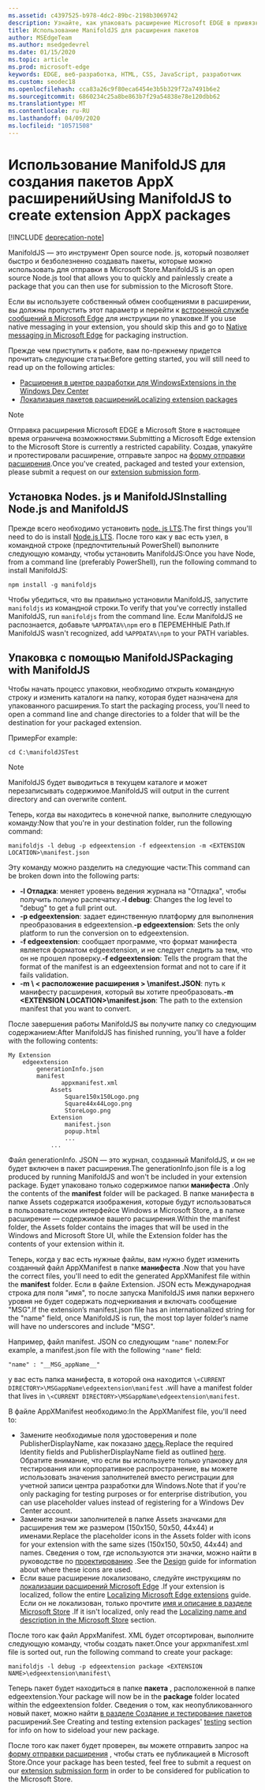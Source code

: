 ```yaml
---
ms.assetid: c4397525-b978-4dc2-89bc-2198b3069742
description: Узнайте, как упаковать расширение Microsoft EDGE в привязке с помощью ManifoldJS, с помощью средства Node. js Open Source.
title: Использование ManifoldJS для расширения пакетов
author: MSEdgeTeam
ms.author: msedgedevrel
ms.date: 01/15/2020
ms.topic: article
ms.prod: microsoft-edge
keywords: EDGE, веб-разработка, HTML, CSS, JavaScript, разработчик
ms.custom: seodec18
ms.openlocfilehash: cca83a26c9f80eca6454e3b5b329f72a7491b6e2
ms.sourcegitcommit: 6860234c25a8be863b7f29a54838e78e120dbb62
ms.translationtype: MT
ms.contentlocale: ru-RU
ms.lasthandoff: 04/09/2020
ms.locfileid: "10571508"
---
```

# <span data-ttu-id="9918f-104">Использование ManifoldJS для создания пакетов AppX расширений</span><span class="sxs-lookup"><span data-stu-id="9918f-104">Using ManifoldJS to create extension AppX packages</span></span>  

[!INCLUDE [deprecation-note](../../includes/deprecation-note.md)]  

<span data-ttu-id="9918f-105">ManifoldJS — это инструмент Open source node. js, который позволяет быстро и безболезненно создавать пакеты, которые можно использовать для отправки в Microsoft Store.</span><span class="sxs-lookup"><span data-stu-id="9918f-105">ManifoldJS is an open source Node.js tool that allows you to quickly and painlessly create a package that you can then use for submission to the Microsoft Store.</span></span>

<span data-ttu-id="9918f-106">Если вы используете собственный обмен сообщениями в расширении, вы должны пропустить этот параметр и перейти к [встроенной службе сообщений в Microsoft Edge](../native-messaging.md#creating-an-extension-with-native-messaging) для инструкции по упаковке.</span><span class="sxs-lookup"><span data-stu-id="9918f-106">If you use native messaging in your extension, you should skip this and go to [Native messaging in Microsoft Edge](../native-messaging.md#creating-an-extension-with-native-messaging) for packaging instruction.</span></span> 

<span data-ttu-id="9918f-107">Прежде чем приступить к работе, вам по-прежнему придется прочитать следующие статьи:</span><span class="sxs-lookup"><span data-stu-id="9918f-107">Before getting started, you will still need to read up on the following articles:</span></span>

- [<span data-ttu-id="9918f-108">Расширения в центре разработки для Windows</span><span class="sxs-lookup"><span data-stu-id="9918f-108">Extensions in the Windows Dev Center</span></span>](./extensions-in-the-windows-dev-center.md)
- [<span data-ttu-id="9918f-109">Локализация пакетов расширений</span><span class="sxs-lookup"><span data-stu-id="9918f-109">Localizing extension packages</span></span>](./localizing-extension-packages.md)

> [!NOTE]
> <span data-ttu-id="9918f-110">Отправка расширения Microsoft EDGE в Microsoft Store в настоящее время ограничена возможностями.</span><span class="sxs-lookup"><span data-stu-id="9918f-110">Submitting a Microsoft Edge extension to the Microsoft Store is currently a restricted capability.</span></span> <span data-ttu-id="9918f-111">Создав, упакуйте и протестировали расширение, отправьте запрос на [форму отправки расширения](https://aka.ms/extension-request).</span><span class="sxs-lookup"><span data-stu-id="9918f-111">Once you've created, packaged and tested your extension, please submit a request on our [extension submission form](https://aka.ms/extension-request).</span></span>


## <span data-ttu-id="9918f-112">Установка Nodes. js и ManifoldJS</span><span class="sxs-lookup"><span data-stu-id="9918f-112">Installing Node.js and ManifoldJS</span></span>

<span data-ttu-id="9918f-113">Прежде всего необходимо установить [node. js LTS](https://nodejs.org/en/download/).</span><span class="sxs-lookup"><span data-stu-id="9918f-113">The first things you'll need to do is install [Node.js LTS](https://nodejs.org/en/download/).</span></span>
<span data-ttu-id="9918f-114">После того как у вас есть узел, в командной строке (предпочтительный PowerShell) выполните следующую команду, чтобы установить ManifoldJS:</span><span class="sxs-lookup"><span data-stu-id="9918f-114">Once you have Node, from a command line (preferably PowerShell), run the following command to install ManifoldJS:</span></span>

`npm install -g manifoldjs`

<span data-ttu-id="9918f-115">Чтобы убедиться, что вы правильно установили ManifoldJS, запустите `manifoldjs` из командной строки.</span><span class="sxs-lookup"><span data-stu-id="9918f-115">To verify that you've correctly installed ManifoldJS, run `manifoldjs` from the command line.</span></span> <span data-ttu-id="9918f-116">Если ManifoldJS не распознается, добавьте `%APPDATA%\npm` его в ПЕРЕМЕННЫЕ Path.</span><span class="sxs-lookup"><span data-stu-id="9918f-116">If ManifoldJS wasn't recognized, add `%APPDATA%\npm` to your PATH variables.</span></span>

## <span data-ttu-id="9918f-117">Упаковка с помощью ManifoldJS</span><span class="sxs-lookup"><span data-stu-id="9918f-117">Packaging with ManifoldJS</span></span>

<span data-ttu-id="9918f-118">Чтобы начать процесс упаковки, необходимо открыть командную строку и изменить каталоги на папку, которая будет назначена для упакованного расширения.</span><span class="sxs-lookup"><span data-stu-id="9918f-118">To start the packaging process, you'll need to open a command line and change directories to a folder that will be the destination for your packaged extension.</span></span>

<span data-ttu-id="9918f-119">Пример</span><span class="sxs-lookup"><span data-stu-id="9918f-119">For example:</span></span>

`cd C:\manifoldJSTest`

> [!NOTE]
> <span data-ttu-id="9918f-120">ManifoldJS будет выводиться в текущем каталоге и может перезаписывать содержимое.</span><span class="sxs-lookup"><span data-stu-id="9918f-120">ManifoldJS will output in the current directory and can overwrite content.</span></span>



<span data-ttu-id="9918f-121">Теперь, когда вы находитесь в конечной папке, выполните следующую команду:</span><span class="sxs-lookup"><span data-stu-id="9918f-121">Now that you're in your destination folder, run the following command:</span></span>

`manifoldjs -l debug -p edgeextension -f edgeextension -m <EXTENSION LOCATION>\manifest.json`


<span data-ttu-id="9918f-122">Эту команду можно разделить на следующие части:</span><span class="sxs-lookup"><span data-stu-id="9918f-122">This command can be broken down into the following parts:</span></span>
 -    <span data-ttu-id="9918f-123">**-l Отладка**: меняет уровень ведения журнала на "Отладка", чтобы получить полную распечатку.</span><span class="sxs-lookup"><span data-stu-id="9918f-123">**-l debug**: Changes the log level to "debug" to get a full print out.</span></span>
 -    <span data-ttu-id="9918f-124">**-p edgeextension**: задает единственную платформу для выполнения преобразования в edgeextension.</span><span class="sxs-lookup"><span data-stu-id="9918f-124">**-p edgeextension**: Sets the only platform to run the conversion on to edgeextension.</span></span>
 -    <span data-ttu-id="9918f-125">**-f edgeextension**: сообщает программе, что формат манифеста является форматом edgeextension, и не следует следить за тем, что он не прошел проверку.</span><span class="sxs-lookup"><span data-stu-id="9918f-125">**-f edgeextension**: Tells the program that the format of the manifest is an edgeextension format and not to care if it fails validation.</span></span>
 -    <span data-ttu-id="9918f-126">**-m \ < расположение расширения > \manifest.JSON**: путь к манифесту расширения, который вы хотите преобразовать.</span><span class="sxs-lookup"><span data-stu-id="9918f-126">**-m \<EXTENSION LOCATION>\manifest.json**: The path to the extension manifest that you want to convert.</span></span>


<span data-ttu-id="9918f-127">После завершения работы ManifoldJS вы получите папку со следующим содержанием:</span><span class="sxs-lookup"><span data-stu-id="9918f-127">After ManifoldJS has finished running, you'll have a folder with the following contents:</span></span>

    My Extension
        edgeextension
            generationInfo.json
            manifest
                   appxmanifest.xml
                Assets
                    Square150x150Logo.png
                    Square44x44Logo.png
                    StoreLogo.png    
                Extension
                    manifest.json
                    popup.html
                    ...
                ...

<span data-ttu-id="9918f-128">Файл generationInfo. JSON — это журнал, созданный ManifoldJS, и он не будет включен в пакет расширения.</span><span class="sxs-lookup"><span data-stu-id="9918f-128">The generationInfo.json file is a log produced by running ManifoldJS and won't be included in your extension package.</span></span> <span data-ttu-id="9918f-129">Будет упаковано только содержимое папки **манифеста** .</span><span class="sxs-lookup"><span data-stu-id="9918f-129">Only the contents of the **manifest** folder will be packaged.</span></span> <span data-ttu-id="9918f-130">В папке манифеста в папке Assets содержатся изображения, которые будут использоваться в пользовательском интерфейсе Windows и Microsoft Store, а в папке расширение — содержимое вашего расширения.</span><span class="sxs-lookup"><span data-stu-id="9918f-130">Within the manifest folder, the Assets folder contains the images that will be used in the Windows and Microsoft Store UI, while the Extension folder has the contents of your extension within it.</span></span>


<span data-ttu-id="9918f-131">Теперь, когда у вас есть нужные файлы, вам нужно будет изменить созданный файл AppXManifest в папке **манифеста** .</span><span class="sxs-lookup"><span data-stu-id="9918f-131">Now that you have the correct files, you'll need to edit the generated AppXManifest file within the **manifest** folder.</span></span> <span data-ttu-id="9918f-132">Если в файле Extension. JSON есть Международная строка для поля "имя", то после запуска ManifoldJS имя папки верхнего уровня не будет содержать подчеркивания и включать сообщение "MSG".</span><span class="sxs-lookup"><span data-stu-id="9918f-132">If the extension’s manifest.json file has an internationalized string for the "name" field, once ManifoldJS is run, the most top layer folder’s name will have no underscores and include "MSG".</span></span>

<span data-ttu-id="9918f-133">Например, файл manifest. JSON со следующим `"name"` полем:</span><span class="sxs-lookup"><span data-stu-id="9918f-133">For example, a manifest.json file with the following `"name"` field:</span></span>

`"name" : "__MSG_appName__"`

<span data-ttu-id="9918f-134">у вас есть папка манифеста, в которой она находится `\<CURRENT DIRECTORY>\MSGappName\edgeextension\manifest` .</span><span class="sxs-lookup"><span data-stu-id="9918f-134">will have a manifest folder that lives in `\<CURRENT DIRECTORY>\MSGappName\edgeextension\manifest`.</span></span>

<span data-ttu-id="9918f-135">В файле AppXManifest необходимо:</span><span class="sxs-lookup"><span data-stu-id="9918f-135">In the AppXManifest file, you'll need to:</span></span>
 -    <span data-ttu-id="9918f-136">Замените необходимые поля удостоверения и поле PublisherDisplayName, как показано [здесь](./creating-and-testing-extension-packages.md#app-identity-template-values).</span><span class="sxs-lookup"><span data-stu-id="9918f-136">Replace the required Identity fields and PublisherDisplayName field as outlined [here](./creating-and-testing-extension-packages.md#app-identity-template-values).</span></span> <span data-ttu-id="9918f-137">Обратите внимание, что если вы используете только упаковку для тестирования или корпоративное распространение, вы можете использовать значения заполнителей вместо регистрации для учетной записи центра разработки для Windows.</span><span class="sxs-lookup"><span data-stu-id="9918f-137">Note that if you're only packaging for testing purposes or for enterprise distribution, you can use placeholder values instead of registering for a Windows Dev Center account.</span></span>
 -    <span data-ttu-id="9918f-138">Замените значки заполнителей в папке Assets значками для расширения тем же размером (150x150, 50x50, 44x44) и именами.</span><span class="sxs-lookup"><span data-stu-id="9918f-138">Replace the placeholder icons in the Assets folder with icons for your extension with the same sizes (150x150, 50x50, 44x44) and names.</span></span> <span data-ttu-id="9918f-139">Сведения о том, где используются эти значки, можно найти в руководстве по [проектированию](./../design.md#icons-for-packaging) .</span><span class="sxs-lookup"><span data-stu-id="9918f-139">See the [Design](./../design.md#icons-for-packaging) guide for information about where these icons are used.</span></span>
 - <span data-ttu-id="9918f-140">Если ваше расширение локализовано, следуйте инструкциям по [локализации расширений Microsoft Edge](./localizing-extension-packages.md) .</span><span class="sxs-lookup"><span data-stu-id="9918f-140">If your extension is localized, follow the entire [Localizing Microsoft Edge extensions](./localizing-extension-packages.md) guide.</span></span> <span data-ttu-id="9918f-141">Если он не локализован, только прочтите [имя и описание в разделе Microsoft Store](./localizing-extension-packages.md#localizing-name-and-description-in-the-microsoft-store) .</span><span class="sxs-lookup"><span data-stu-id="9918f-141">If it isn't localized, only read the [Localizing name and description in the Microsoft Store](./localizing-extension-packages.md#localizing-name-and-description-in-the-microsoft-store) section.</span></span>

<span data-ttu-id="9918f-142">После того как файл AppxManifest. XML будет отсортирован, выполните следующую команду, чтобы создать пакет.</span><span class="sxs-lookup"><span data-stu-id="9918f-142">Once your appxmanifest.xml file is sorted out, run the following command to create your package:</span></span>

`manifoldjs -l debug -p edgeextension package <EXTENSION NAME>\edgeextension\manifest\`

<span data-ttu-id="9918f-143">Теперь пакет будет находиться в папке **пакета** , расположенной в папке edgeextension.</span><span class="sxs-lookup"><span data-stu-id="9918f-143">Your package will now be in the **package** folder located within the edgeextension folder.</span></span> <span data-ttu-id="9918f-144">Сведения о том, как неопубликованного новый пакет, можно найти [в разделе Создание и тестирование пакетов](./creating-and-testing-extension-packages.md#testing-an-appx-package) расширений.</span><span class="sxs-lookup"><span data-stu-id="9918f-144">See Creating and testing extension packages' [testing](./creating-and-testing-extension-packages.md#testing-an-appx-package) section for info on how to sideload your new package.</span></span>

<span data-ttu-id="9918f-145">После того как пакет будет проверен, вы можете отправить запрос на [форму отправки расширения](https://aka.ms/extension-request) , чтобы стать ее публикацией в Microsoft Store.</span><span class="sxs-lookup"><span data-stu-id="9918f-145">Once your package has been tested, feel free to submit a request on our [extension submission form](https://aka.ms/extension-request) in order to be considered for publication to the Microsoft Store.</span></span>
